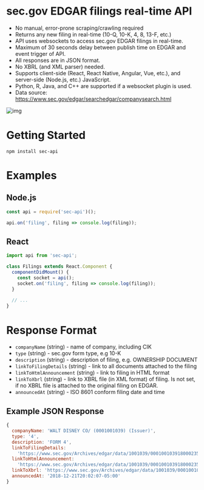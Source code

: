 # sec.gov EDGAR filings real-time API

- No manual, error-prone scraping/crawling required
- Returns any new filing in real-time (10-Q, 10-K, 4, 8, 13-F, etc.)
- API uses websockets
  to access sec.gov EDGAR filings in real-time.
- Maximum of 30 seconds delay between publish time on EDGAR
  and event trigger of API.
- All responses are in JSON format.
- No XBRL (and XML parser) needed.
- Supports client-side (React, React Native, Angular, Vue, etc.), and
  server-side (Node.js, etc.) JavaScript.
- Python, R, Java, and C++ are supported if a websocket plugin is used.
- Data source: https://www.sec.gov/edgar/searchedgar/companysearch.html

![img](https://i.imgur.com/4TjC4fH.gif)

# Getting Started

`npm install sec-api`

# Examples

## Node.js

```js
const api = require('sec-api')();

api.on('filing', filing => console.log(filing));
```

## React

```js
import api from 'sec-api';

class Filings extends React.Component {
  componentDidMount() {
    const socket = api();
    socket.on('filing', filing => console.log(filing));
  }

  // ...
}
```

# Response Format

- `companyName` (string) - name of company, including CIK
- `type` (string) - sec.gov form type, e.g 10-K
- `description` (string) - description of filing, e.g. OWNERSHIP DOCUMENT
- `linkToFilingDetails` (string) - link to all documents attached to the filing
- `linkToHtmlAnnouncement` (string) - link to filing in HTML format
- `linkToXbrl` (string) - link to XBRL file (in XML format) of filing. Is not set, if no XBRL file is attached to
  the original filing on EDGAR.
- `announcedAt` (string) - ISO 8601 conform filing date and time

## Example JSON Response

```js
{
  companyName: 'WALT DISNEY CO/ (0001001039) (Issuer)',
  type: '4',
  description: 'FORM 4',
  linkToFilingDetails:
    'https://www.sec.gov/Archives/edgar/data/1001039/000100103918000235/0001001039-18-000235-index.htm',
  linkToHtmlAnnouncement:
    'https://www.sec.gov/Archives/edgar/data/1001039/000100103918000235/xslF345X03/wf-form4_154544051056009.xml',
  linkToXbrl: 'https://www.sec.gov/Archives/edgar/data/1001039/000100103918000235/wf-form4_154544051056009.xml',
  announcedAt: '2018-12-21T20:02:07-05:00'
}
```
